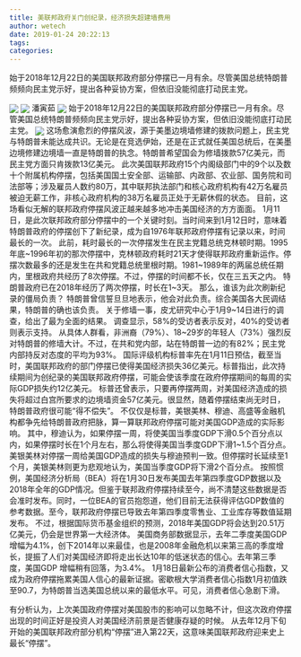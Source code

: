 ```yaml
---
title: 美联邦政府关门创纪录，经济损失超建墙费用
author: wetech
date: 2019-01-24 20:22:13
tags: 
categories: 
---
```

始于2018年12月22日的美国联邦政府部分停摆已一月有余。尽管美国总统特朗普频频向民主党示好，提出各种妥协方案，但依旧没能彻底打动民主党。
<!-- more -->
<img align="center" border="0" src="https://imgcdn.yicai.com/uppics/images/2019/01/0ee4a47c3ef6d83261fabb8d13373c4d.jpg" />
<img align="center" border="0" src="https://imgcdn.yicai.com/uppics/images/2019/01/4a1558f1c7266d9a759d99f967708c81.jpg" />
潘寅茹
<img align="center" border="0" src="https://imgcdn.yicai.com/uppics/images/2019/01/fbbe97def0e32747f43bcb3435824f97.jpg" />
始于2018年12月22日的美国联邦政府部分停摆已一月有余。尽管美国总统特朗普频频向民主党示好，提出各种妥协方案，但依旧没能彻底打动民主党。
<img align="center" border="0" src="https://imgcdn.yicai.com/uppics/images/2019/01/fb2655cc99f0cde73214d654f2933439.jpg" />
这场愈演愈烈的停摆风波，源于美墨边境墙修建的拨款问题上，民主党与特朗普未能达成共识。无论是在竞选伊始，还是在正式就任美国总统后，在美墨边境修建边境墙一直是特朗普的执念。特朗普希望国会为修墙拨款57亿美元，而民主党方面只肯拨款13亿美元。
此次美国联邦政府15个内阁级部门中的9个以及数十个附属机构停摆，包括美国国土安全部、运输部、内政部、农业部、国务院和司法部等；涉及雇员人数约80万，其中联邦执法部门和核心政府机构有42万名雇员被迫无薪工作，非核心政府机构的38万名雇员正处于无薪休假的状态。
目前，这场看似无解的联邦政府停摆风波正越来越多地冲击美国经济的方方面面。
1月11日，是此次联邦政府部分停摆中的一个关键时刻。当时间来到1月12日时，意味着特朗普政府的停摆创下了新纪录，成为自1976年联邦政府停摆有记录以来，时间最长的一次。
此前，耗时最长的一次停摆发生在民主党籍总统克林顿时期。1995年底~1996年初的那次停摆中，克林顿政府耗时21天才使得联邦政府重新运作。停摆次数最多的还是发生在共和党籍总统里根时期。1981~1989年的两届总统任期内，里根政府共经历了8次停摆。不过，停摆的时间都不长，仅在三五天之内。
特朗普政府已在2018年经历了两次停摆，时长在1~3天。
那么，谁该为此次刷新纪录的僵局负责？
特朗普曾信誓旦旦地表示，他会对此负责。综合美国各大民调结果，特朗普的确也该负责。
关于修墙一事，皮尤研究中心于1月9~14日进行的调查，给出了最为全面的结果。
调查显示，58%的受访者表示反对，40%的受访者则表示支持。
从具体人群看，非洲裔（79%）、18~29岁的年轻人（73%）强烈反对特朗普的修墙大计。不过，在共和党内部，站在特朗普一边的有82%；民主党内部持反对态度的平均为93%。
国际评级机构标普率先在1月11日预估，截至当时，美国联邦政府的部门停摆已使得美国经济损失36亿美元。标普指出，此次持续期间为创纪录的美国联邦政府停摆，可能会使该季度在政府停摆期间的每周的实际GDP损失约12亿美元。
标普还曾表示，只要再停摆两周，对美国经济造成的损失将超过白宫所要求的边境墙资金57亿美元。很显然，随着停摆结束尚无时日，特朗普政府很可能“得不偿失”。
不仅仅是标普，美银美林、穆迪、高盛等金融机构都争先给特朗普政府把脉，算一算联邦政府停摆可能对美国GDP造成的实际影响。
其中，穆迪认为，如果停摆一周，将使美国当季度GDP下滑0.5个百分点以内，如果停摆时长在1个月左右，那么将使得美国当季度GDP下滑1~1.5个百分点。美银美林对停摆一周给美国GDP造成的损失与穆迪预判一致。但停摆时长延续至1个月，美银美林则更为悲观地认为，美国当季度GDP将下滑2个百分点。
按照惯例，美国经济分析局（BEA）将在1月30日发布美国去年第四季度GDP数据以及2018年全年的GDP情况。但鉴于联邦政府停摆持续至今，尚不清楚这些数据是否会准时发布。同时，一位BEA的官员抱怨道，他们目前无法获得评估GDP数值的参考数据。至今，联邦政府停摆已导致去年第四季度零售业、工业库存等数值延期发布。
不过，根据国际货币基金组织的预测，2018年美国GDP将会达到20.51万亿美元，仍会是世界第一大经济体。
美国商务部数据显示，​去年二季度美国GDP增幅为4.1%，创下2014年以来最佳，也是2008年金融危机以来第三高的季度增长，提振了人们对美国经济即将走出长达10年的低迷状态的信心。去年第三季度，美国GDP 增幅稍有回落，为3.4%。
1月18日最新公布的消费者信心指数，又成为政府停摆拖累美国人信心的最新证据。密歇根大学消费者信心指数1月初值跌至90.7，为特朗普当选美国总统以来的最低水平。可见，消费者信心急剧下滑。
 
 
有分析认为，上次美国政府停摆对美国股市的影响可以忽略不计，但这次政府停摆出现的时间正好是投资人对美国经济前景是否健康存疑的时候。 
从去年12月下旬开始的美国联邦政府部分机构“停摆”进入第22天，这意味美国联邦政府迎来史上最长“停摆”。
